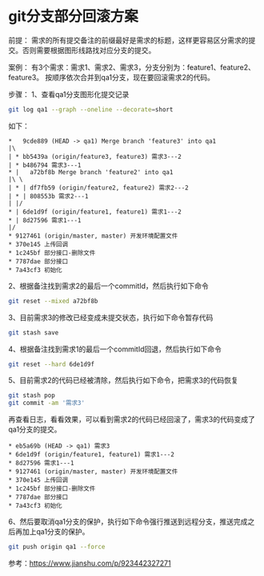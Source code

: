# git分支部分回滚方案

前提：
需求的所有提交备注的前缀最好是需求的标题，这样更容易区分需求的提交。否则需要根据图形线路找对应分支的提交。

案例：
有3个需求：需求1、需求2、需求3，分支分别为：feature1、feature2、feature3。
按顺序依次合并到qa1分支，现在要回滚需求2的代码。

步骤：
1、查看qa1分支图形化提交记录
```bash
git log qa1 --graph --oneline --decorate=short
```
如下：
```
*   9cde889 (HEAD -> qa1) Merge branch 'feature3' into qa1
|\  
| * bb5439a (origin/feature3, feature3) 需求3---2
| * b486794 需求3---1
* |   a72bf8b Merge branch 'feature2' into qa1
|\ \  
| * | df7fb59 (origin/feature2, feature2) 需求2---2
| * | 808553b 需求2---1
| |/  
* | 6de1d9f (origin/feature1, feature1) 需求1---2
* | 8d27596 需求1---1
|/  
* 9127461 (origin/master, master) 开发环境配置文件
* 370e145 上传回调
* 1c245bf 部分接口-删除文件
* 7787dae 部分接口
* 7a43cf3 初始化
```

2、根据备注找到需求2的最后一个commitId，然后执行如下命令
```bash
git reset --mixed a72bf8b
```

3、目前需求3的修改已经变成未提交状态，执行如下命令暂存代码
```bash
git stash save
```

4、根据备注找到需求1的最后一个commitId回退，然后执行如下命令
```bash
git reset --hard 6de1d9f
```

5、目前需求2的代码已经被清除，然后执行如下命令，把需求3的代码恢复
```bash
git stash pop
git commit -am '需求3'
```
再查看日志，看看效果，可以看到需求2的代码已经回滚了，需求3的代码变成了qa1分支的提交。
```
* eb5a69b (HEAD -> qa1) 需求3
* 6de1d9f (origin/feature1, feature1) 需求1---2
* 8d27596 需求1---1
* 9127461 (origin/master, master) 开发环境配置文件
* 370e145 上传回调
* 1c245bf 部分接口-删除文件
* 7787dae 部分接口
* 7a43cf3 初始化
```

6、然后要取消qa1分支的保护，执行如下命令强行推送到远程分支，推送完成之后再加上qa1分支的保护。
```bash
git push origin qa1 --force
```

参考：https://www.jianshu.com/p/923442327271
